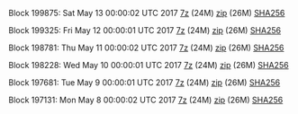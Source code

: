 Block 199875: Sat May 13 00:00:02 UTC 2017 [7z](https://transfer.sh/QjADi/bootstrap.dat.20170513.7z) (24M) [zip](https://transfer.sh/f0R7v/bootstrap.dat.20170513.zip) (26M) [SHA256](https://transfer.sh/c2IBe/sha256.txt)

Block 199325: Fri May 12 00:00:01 UTC 2017 [7z](https://transfer.sh/12qf29/bootstrap.dat.20170512.7z) (24M) [zip](https://transfer.sh/rog1S/bootstrap.dat.20170512.zip) (26M) [SHA256](https://transfer.sh/eRZzR/sha256.txt)

Block 198781: Thu May 11 00:00:02 UTC 2017 [7z](https://transfer.sh/V22F/bootstrap.dat.20170511.7z) (24M) [zip](https://transfer.sh/aKlYG/bootstrap.dat.20170511.zip) (26M) [SHA256](https://transfer.sh/2qL12/sha256.txt)

Block 198228: Wed May 10 00:00:01 UTC 2017 [7z](https://transfer.sh/gn5X8/bootstrap.dat.20170510.7z) (24M) [zip](https://transfer.sh/nuD57/bootstrap.dat.20170510.zip) (26M) [SHA256](https://transfer.sh/L3b1F/sha256.txt)

Block 197681: Tue May  9 00:00:01 UTC 2017 [7z](https://transfer.sh/tGPAN/bootstrap.dat.20170509.7z) (24M) [zip](https://transfer.sh/dhkvb/bootstrap.dat.20170509.zip) (26M) [SHA256](https://transfer.sh/s4vN3/sha256.txt)

Block 197131: Mon May  8 00:00:02 UTC 2017 [7z](https://transfer.sh/G5vpp/bootstrap.dat.20170508.7z) (24M) [zip](https://transfer.sh/8mSlK/bootstrap.dat.20170508.zip) (26M) [SHA256](https://transfer.sh/4ql1z/sha256.txt)

